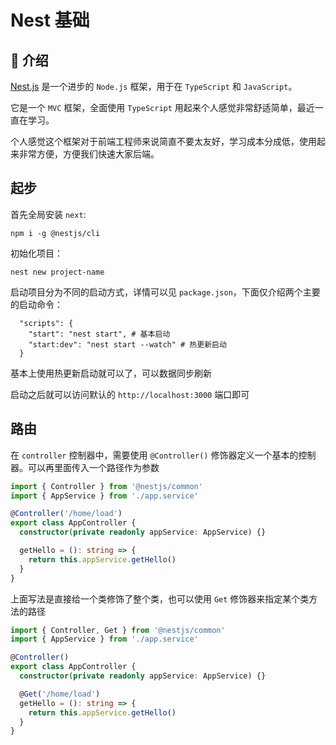 # Nest 基础

## 🤗 介绍

[Nest.js](https://github.com/nestjs/nest) 是一个进步的 `Node.js` 框架，用于在 `TypeScript` 和 `JavaScript`。

它是一个 `MVC` 框架，全面使用 `TypeScript` 用起来个人感觉非常舒适简单，最近一直在学习。

个人感觉这个框架对于前端工程师来说简直不要太友好，学习成本分成低，使用起来非常方便，方便我们快速大家后端。

## 起步

首先全局安装 `next`:

```shell
npm i -g @nestjs/cli
```

初始化项目：

```shell
nest new project-name
```

启动项目分为不同的启动方式，详情可以见 `package.json`，下面仅介绍两个主要的启动命令：

```shell
  "scripts": {
    "start": "nest start", # 基本启动
    "start:dev": "nest start --watch" # 热更新启动
  }
```

基本上使用热更新启动就可以了，可以数据同步刷新

启动之后就可以访问默认的 `http://localhost:3000` 端口即可

## 路由

在 `controller` 控制器中，需要使用 `@Controller()` 修饰器定义一个基本的控制器。可以再里面传入一个路径作为参数

```ts
import { Controller } from '@nestjs/common'
import { AppService } from './app.service'

@Controller('/home/load')
export class AppController {
  constructor(private readonly appService: AppService) {}

  getHello = (): string => {
    return this.appService.getHello()
  }
}
```

上面写法是直接给一个类修饰了整个类，也可以使用 `Get` 修饰器来指定某个类方法的路径

```ts
import { Controller, Get } from '@nestjs/common'
import { AppService } from './app.service'

@Controller()
export class AppController {
  constructor(private readonly appService: AppService) {}

  @Get('/home/load')
  getHello = (): string => {
    return this.appService.getHello()
  }
}
```
